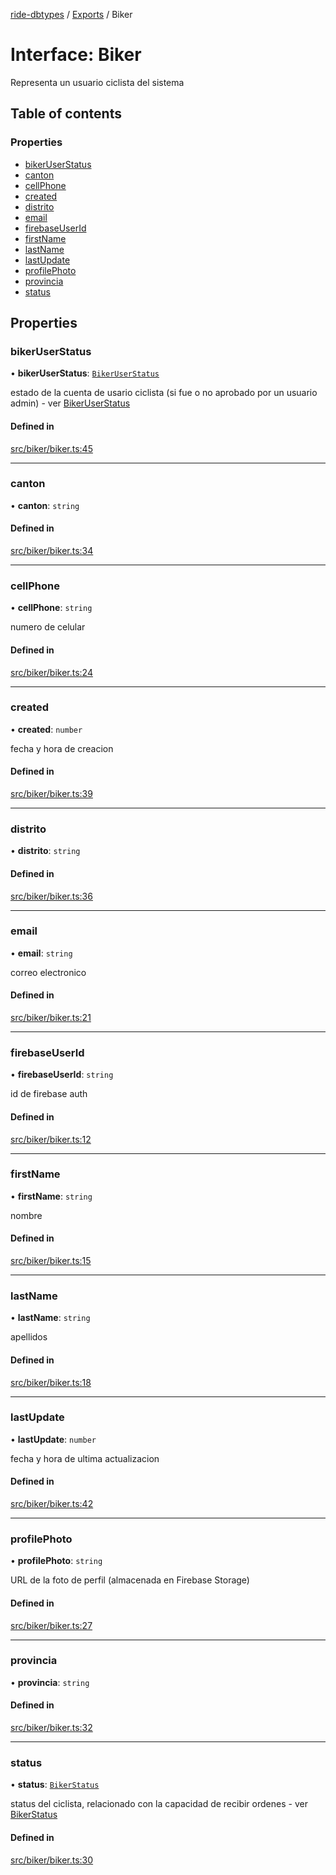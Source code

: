 [ride-dbtypes](../README.md) / [Exports](../modules.md) / Biker

# Interface: Biker

Representa un usuario ciclista del sistema

## Table of contents

### Properties

- [bikerUserStatus](Biker.md#bikeruserstatus)
- [canton](Biker.md#canton)
- [cellPhone](Biker.md#cellphone)
- [created](Biker.md#created)
- [distrito](Biker.md#distrito)
- [email](Biker.md#email)
- [firebaseUserId](Biker.md#firebaseuserid)
- [firstName](Biker.md#firstname)
- [lastName](Biker.md#lastname)
- [lastUpdate](Biker.md#lastupdate)
- [profilePhoto](Biker.md#profilephoto)
- [provincia](Biker.md#provincia)
- [status](Biker.md#status)

## Properties

### bikerUserStatus

• **bikerUserStatus**: [`BikerUserStatus`](../modules.md#bikeruserstatus)

estado de la cuenta de usario ciclista (si fue o no aprobado por un usuario admin) - ver [BikerUserStatus](../modules.md#bikeruserstatus)

#### Defined in

[src/biker/biker.ts:45](https://github.com/gatitolabs/ride-dbtypes/blob/b7596ca/src/biker/biker.ts#L45)

___

### canton

• **canton**: `string`

#### Defined in

[src/biker/biker.ts:34](https://github.com/gatitolabs/ride-dbtypes/blob/b7596ca/src/biker/biker.ts#L34)

___

### cellPhone

• **cellPhone**: `string`

numero de celular

#### Defined in

[src/biker/biker.ts:24](https://github.com/gatitolabs/ride-dbtypes/blob/b7596ca/src/biker/biker.ts#L24)

___

### created

• **created**: `number`

fecha y hora de creacion

#### Defined in

[src/biker/biker.ts:39](https://github.com/gatitolabs/ride-dbtypes/blob/b7596ca/src/biker/biker.ts#L39)

___

### distrito

• **distrito**: `string`

#### Defined in

[src/biker/biker.ts:36](https://github.com/gatitolabs/ride-dbtypes/blob/b7596ca/src/biker/biker.ts#L36)

___

### email

• **email**: `string`

correo electronico

#### Defined in

[src/biker/biker.ts:21](https://github.com/gatitolabs/ride-dbtypes/blob/b7596ca/src/biker/biker.ts#L21)

___

### firebaseUserId

• **firebaseUserId**: `string`

id de firebase auth

#### Defined in

[src/biker/biker.ts:12](https://github.com/gatitolabs/ride-dbtypes/blob/b7596ca/src/biker/biker.ts#L12)

___

### firstName

• **firstName**: `string`

nombre

#### Defined in

[src/biker/biker.ts:15](https://github.com/gatitolabs/ride-dbtypes/blob/b7596ca/src/biker/biker.ts#L15)

___

### lastName

• **lastName**: `string`

apellidos

#### Defined in

[src/biker/biker.ts:18](https://github.com/gatitolabs/ride-dbtypes/blob/b7596ca/src/biker/biker.ts#L18)

___

### lastUpdate

• **lastUpdate**: `number`

fecha y hora de ultima actualizacion

#### Defined in

[src/biker/biker.ts:42](https://github.com/gatitolabs/ride-dbtypes/blob/b7596ca/src/biker/biker.ts#L42)

___

### profilePhoto

• **profilePhoto**: `string`

URL de la foto de perfil (almacenada en Firebase Storage)

#### Defined in

[src/biker/biker.ts:27](https://github.com/gatitolabs/ride-dbtypes/blob/b7596ca/src/biker/biker.ts#L27)

___

### provincia

• **provincia**: `string`

#### Defined in

[src/biker/biker.ts:32](https://github.com/gatitolabs/ride-dbtypes/blob/b7596ca/src/biker/biker.ts#L32)

___

### status

• **status**: [`BikerStatus`](../modules.md#bikerstatus)

status del ciclista, relacionado con la capacidad de recibir ordenes - ver [BikerStatus](../modules.md#bikerstatus)

#### Defined in

[src/biker/biker.ts:30](https://github.com/gatitolabs/ride-dbtypes/blob/b7596ca/src/biker/biker.ts#L30)
